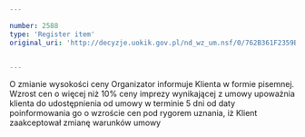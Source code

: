 ```yaml
---

number: 2588
type: 'Register item'
original_uri: 'http://decyzje.uokik.gov.pl/nd_wz_um.nsf/0/762B361F2359BD2FC125791E0039F580?OpenDocument'


---
```


O zmianie wysokości ceny Organizator informuje Klienta w formie pisemnej. Wzrost cen o więcej niż 10% ceny imprezy wynikającej z umowy upoważnia klienta do udostępnienia od umowy w terminie 5 dni od daty poinformowania go o wzroście cen pod rygorem uznania, iż Klient zaakceptował zmianę warunków umowy
